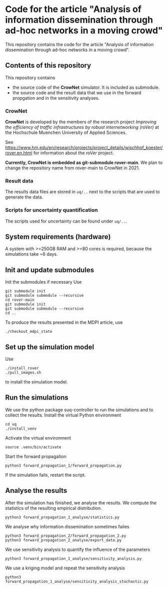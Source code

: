 # Code for the article "Analysis of information dissemination through ad-hoc networks in a moving crowd"

This repository contains the code for the article "Analysis of information dissemination through ad-hoc networks in a moving crowd".

## Contents of this repository
This repository contains 
* the source code of the **CrowNet** simulator. It is included as submodule.
* the source code and the result data that we use in the forward propgation and in the sensitivity analyses. 

### CrowNet

**CrowNet** is developed by the members of the research project *Improving the efficiency of traffic infrastructures by robust internetworking (roVer)* at the Hochschule Muenchen University of Applied Sciences.

See https://www.hm.edu/en/research/projects/project_details/wischhof_koester/rover.en.html for information about the *roVer* project.

**Currently, CrowNet is embedded as git-submodule rover-main**.
We plan to change the repository name from rover-main to CrowNet in 2021.

### Result data
The results data files are stored in ```uq/..``` next to the scripts that are used to generate the data.

### Scripts for uncertainty quantification
The scripts used for uncertainty can be found under ```uq/..```.


## System requirements (hardware)
A system with >=250GB RAM and >=80 cores is required, because the simulations take ~6 days.


## Init and update submodules
Init the submodules if necessary
Use
```
git submodule init
git submodule submodule --recursive
cd rover-main
git submodule init
git submodule submodule --recursive
cd ..
```
To produce the results presented in the MDPI article, use

```
./checkout_mdpi_state
```
## Set up the simulation model

Use
```
./install_rover
./pull_images.sh
```
to install the simulation model.

## Run the simulations
We use the python package suq-controller to run the simulations and to collect the results.
Install the virtual Python environment
```
cd uq
./install_venv
```
Activate the virtual environment
```
source .venv/bin/activate
```

Start the forward propagation
```
python3 forward_propagation_1/forward_propagation.py
```
If the simulation fails, restart the script.

## Analyse the results
After the simulation has finished, we analyse the results.
We compute the statistics of the resulting empirical distribution.

```
python3 forward_propagation_1_analyse/statistics.py

```
We analyse why information dissemination sometimes failes
```
python3 forward_propagation_2/forward_propagation_2.py
python3 forward_propagation_2_analyse/export_data.py

```

We use sensitivity analysis to quantify the influence of the parameters

```
python3 forward_propagation_1_analyse/sensitivity_analysis.py
```
We use a kriging model and repeat the sensitivity analysis
```
python3 forward_propagation_1_analyse/sensitivity_analysis_stochastic.py
```


